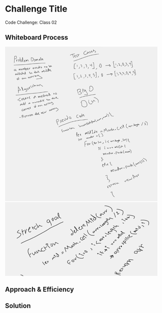 # Challenge Title
Code Challenge: Class 02

## Whiteboard Process

![Image](./class02.png)
![Image](./stretch2.png)

## Approach & Efficiency



## Solution
